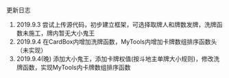 更新日志

1. 2019.9.3 尝试上传源代码，初步建立框架，可选择取牌人和牌数发牌，洗牌函数未施工，牌内暂无大小鬼王
2. 2019.9.4 在CardBox内增加洗牌函数，MyTools内增加卡牌数组排序函数头（未实现）
3. 2019.9.4(晚) 添加大小鬼王，添加卡牌权值(按斗地主单牌大小规则)，修改洗牌函数，实现MyTools内卡牌数组排序函数

